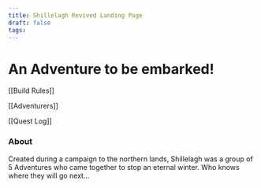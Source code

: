 ```yaml
---
title: Shillelagh Revived Landing Page
draft: false
tags:
---
```

# An Adventure to be embarked!

[[Build Rules]]

[[Adventurers]]

[[Quest Log]]

### About
Created during a campaign to the northern lands, Shillelagh was a group of 5 Adventures who came together to stop an eternal winter. Who knows where they will go next...